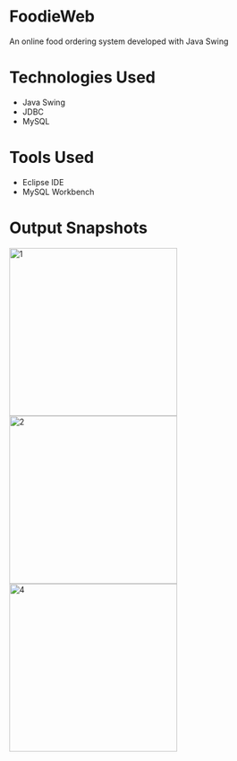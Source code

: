 # FoodieWeb
An online food ordering system developed with Java Swing

# Technologies Used
<ul>
  <li>Java Swing</li>
  <li>JDBC</li>
  <li>MySQL</li>
</ul>

# Tools Used
<ul>
  <li>Eclipse IDE</li>
  <li>MySQL Workbench</li>
</ul>

# Output Snapshots

<p><img width="300" alt="1" src="https://user-images.githubusercontent.com/66989734/113479808-bd889f80-94ae-11eb-8c52-216f3c1c454c.png">
<img width="300" alt="2" src="https://user-images.githubusercontent.com/66989734/113479811-c0839000-94ae-11eb-9912-ec4157518a47.png">
<img width="300" alt="4" src="https://user-images.githubusercontent.com/66989734/113479819-c4afad80-94ae-11eb-99f0-c986ace1c8c4.png"></p>
